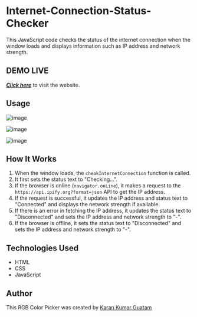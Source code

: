 # Internet-Connection-Status-Checker
This JavaScript code checks the status of the internet connection when the window loads and displays information such as IP address and network strength.

## DEMO LIVE 
[***Click here***](https://karangautam0.github.io/Internet-Connection-Status-Checker/) to visit the website.

## Usage

![image](https://github.com/KaranGautam0/Internet-Connection-Status-Checker/assets/150542238/fd1694b6-6bb9-4b41-82b3-4c9bcc00c783)

![image](https://github.com/KaranGautam0/Internet-Connection-Status-Checker/assets/150542238/a182ceb1-23c5-4c27-b8c0-4279b5b4da7a)


![image](https://github.com/KaranGautam0/Internet-Connection-Status-Checker/assets/150542238/0c753d15-4e87-4c8b-a46c-4b91fc453050)

## How It Works

1. When the window loads, the `cheakInternetConnection` function is called.
2. It first sets the status text to "Checking...".
3. If the browser is online (`navigator.onLine`), it makes a request to the `https://api.ipify.org?format=json` API to get the IP address.
4. If the request is successful, it updates the IP address and status text to "Connected" and displays the network strength if available.
5. If there is an error in fetching the IP address, it updates the status text to "Disconnected" and sets the IP address and network strength to "-".
6. If the browser is offline, it sets the status text to "Disconnected" and sets the IP address and network strength to "-".
## Technologies Used

- HTML
- CSS
- JavaScript

## Author

This RGB Color Picker was created by  [Karan Kumar Guatam](https://github.com/KaranGautam0)
